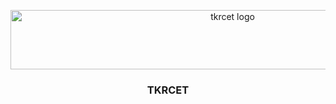 <p align="center">
  <a href="http://tkrcet.in/">
    <img src="http://tkrcet.in/images/logo.jpg" alt="tkrcet logo" width="695" height="95">
  </a>
</p>

<h3 align="center">TKRCET</h3>
